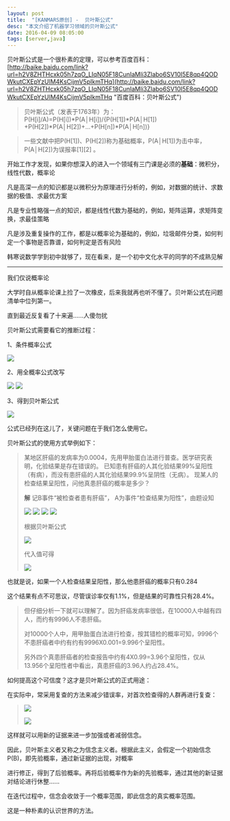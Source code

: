 ```yaml
---
layout: post
title:  "[KANMARS原创] -  贝叶斯公式"
desc: "本文介绍了机器学习领域的贝叶斯公式"
date: 2016-04-09 08:05:00
tags: [server,java]
---
```


贝叶斯公式是一个很朴素的定理，可以参考百度百科：
[http://baike.baidu.com/link?url=h2V8ZHTHcxk05h7zqO_LIqN05F18CunIaMli3Zlabo6SV10I5E8qp4QODWkutCXEpYzUlM4KsCijmV5pIkmTHq](http://baike.baidu.com/link?url=h2V8ZHTHcxk05h7zqO_LIqN05F18CunIaMli3Zlabo6SV10I5E8qp4QODWkutCXEpYzUlM4KsCijmV5pIkmTHq "百度百科：贝叶斯公式")

> 贝叶斯公式（发表于1763年）为： P(H[i]/A)=P(H[i])*P(A│H[i])/{P(H[1])*P(A│H[1]) +P(H[2])*P(A│H[2])+…+P(H[n])*P(A│H[n])}

> 一些文献中把P(H[1])、P(H[2])称为基础概率，P(A│H[1])为击中率，P(A│H[2])为误报率[1][2]  。

开始工作才发现，如果你想深入的进入一个领域有三门课是必须的**基础**：微积分，线性代数，概率论

凡是高深一点的知识都是以微积分为原理进行分析的，例如，对数据的统计、求数据的极值、求最优方案

凡是专业性略强一点的知识，都是线性代数为基础的，例如，矩阵运算，求矩阵变换，求最佳策略

凡是涉及重复操作的工作，都是以概率论为基础的，例如，垃圾邮件分类，如何判定一个事物是否靠谱，如何判定是否有风险

韩寒说数学学到初中就够了，现在看来，是一个初中文化水平的同学的不成熟见解

---
我们仅说概率论

大学时自从概率论课上捡了一次橡皮，后来我就再也听不懂了。贝叶斯公式在问题清单中位列第一。

直到最近反复看了十来遍......人傻勿扰

贝叶斯公式需要看它的推断过程：

1、条件概率公式

<img src="http://www.forkosh.com/mathtex.cgi?\Large P(B|A)=\frac{P(AB)}{P(A)}">

2、用全概率公式改写
				
<img src="http://www.forkosh.com/mathtex.cgi?\Large P(AB)=P(B)P(A|B)">

<img src="http://www.forkosh.com/mathtex.cgi?\Large P(A)=\sum_{j=1}^NP(A|B_j)P(B_j)">

3、得到贝叶斯公式

<img src="http://www.forkosh.com/mathtex.cgi? \Large P(B|A)=\frac{P(B)P(A|B)}{\sum_{j=1}^NP(A|B_j)P(B_j)}">

公式已经列在这儿了，关键问题在于我们怎么使用它。

贝叶斯公式的使用方式举例如下：

>某地区肝癌的发病率为0.0004，先用甲胎蛋白法进行普查。医学研究表明，化验结果是存在错误的。
>已知患有肝癌的人其化验结果99%呈阳性（有病），而没有患肝癌的人其化验结果99.9%呈阴性（无病）。
>现某人的检查结果呈阳性，问他真患肝癌的概率是多少？
>
>**解**  记B事件“被检查者患有肝癌”， A为事件“检查结果为阳性”，由题设知
>
><img src="http://www.forkosh.com/mathtex.cgi?\Large P(B)=0.0004">
><img src="http://www.forkosh.com/mathtex.cgi?\Large P(\overline{B})=0.9996">
>
><img src="http://www.forkosh.com/mathtex.cgi?\Large P(A|B)=0.99">
><img src="http://www.forkosh.com/mathtex.cgi?\Large P(A|\overline{B})=0.001">
>
>根据贝叶斯公式
>
>
><img src="http://www.forkosh.com/mathtex.cgi?
>\Large P(B|A)=\frac{P(B)P(A|B)}{P(A|B)P(B)+P(A|\overline{B})P(\overline{B})}">
>
>代入值可得
>
><img src="http://www.forkosh.com/mathtex.cgi?
>\Large P(B|A)=\frac{0.0004 * 0.99}{0.99 * 0.0004+0.001 * 0.9996}=0.284">


也就是说，如果一个人检查结果呈阳性，那么他患肝癌的概率只有0.284

这个结果有点不可思议，尽管误诊率仅有1.1%，但是结果的可靠性只有28.4%。

>但仔细分析一下就可以理解了。因为肝癌发病率很低，在10000人中越有四人，而约有9996人不患肝癌。
>
>对10000个人中，用甲胎蛋白法进行检查，按其错检的概率可知，9996个不患肝癌者中约有约有9996X0.001=9.996个呈阳性。
>
>另外四个真患肝癌者的检查报告中约有4X0.99=3.96个呈阳性，仅从13.956个呈阳性者中看出，真患肝癌的3.96人约占28.4%。

如何提高这个可信度？这才是贝叶斯公式的正式用途：

在实际中，常采用复查的方法来减少错误率，对首次检查得的人群再进行复查：
><img src="http://www.forkosh.com/mathtex.cgi?\Large P(B)=0.284">
>
><img src="http://www.forkosh.com/mathtex.cgi?
>\Large P(B|A)=\frac{0.284 * 0.99}{0.99 * 0.284+0.716 * 0.9996}=0.997">

这样就可以用新的证据来进一步加强或者减弱信念。

因此，贝叶斯主义者又称之为信念主义者。根据此主义，会假定一个初始信念P(B)，即先验概率，通过新证据的出现，对概率

进行修正，得到了后验概率。再将后验概率作为新的先验概率，通过其他的新证据对结论进行休整......

在迭代过程中，信念会收敛于一个概率范围，即此信念的真实概率范围。

这是一种朴素的认识世界的方法。